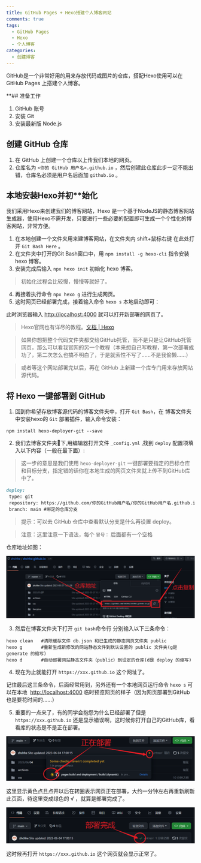 ```yaml
---
title: GitHub Pages + Hexo搭建个人博客网站
comments: true
tags:
  - GitHub Pages
  - Hexo
  - 个人博客
categories:
  - 创建博客
---
```

GitHub是一个非常好用的用来存放代码或图片的仓库，搭配Hexo使用可以在 GitHub Pages 上搭建个人博客。

<!-- more -->
**## 准备工作

1. GitHub 账号
2. 安装 Git
3. 安装最新版 Node.js

## 创建 GitHub 仓库

1. 在 GitHub 上创建一个仓库以上传我们本地的网页。
2. 仓库名为 `<你的 GitHub 用户名>.github.io` ，然后创建此仓库此步一定不能出错，仓库名必须是用户名后面加 `github.io` 。

## 本地安装Hexo并初**始化

我们采用Hexo来创建我们的博客网站，Hexo 是一个基于NodeJS的静态博客网站生成器，使用Hexo不需开发，只要进行一些必要的配置即可生成一个个性化的博客网站，非常方便。

1. 在本地创建一个文件夹用来建博客网站，在文件夹内 shift+鼠标右键 在此处打开 `Git Bash Here` 。
2. 在文件夹中打开的Git Bash窗口中，用 `npm install -g hexo-cli` 指令安装 hexo 博客。
3. 安装完成后输入 `npx hexo init` 初始化 hexo 博客。

> 初始化过程会比较慢，慢慢等就好了。

4. 再接着执行命令 `npx hexo g` 进行生成网页。
5. 这时网页已经部署完成，接着输入命令 `hexo s` 本地启动即可：

此时浏览器输入 [http://localhost:4000](http://localhost:4000) 就可以打开新部署的网页了。

> Hexo官网也有详尽的教程。[文档 | Hexo](https://hexo.io/zh-cn/docs/)

> 如果你想把整个代码文件夹都交给GitHub托管，而不是只是让GitHub托管网页，那么可以看我官网的另一个教程（本来想自己写教程，第一次部署成功了，第二次怎么也搞不明白了，于是就索性不写了……不是我偷懒……）

> 或者等这个网站部署完以后，再在 GitHub 上新建一个库专门用来存放网站源代码。

## 将 Hexo 一键部署到 GitHub

1. 回到你希望存放博客源代码的博客文件夹中，打开 `Git Bash`，在 博客文件夹中安装hexo的 `Git` 部署插件，输入命令安装：

```shell
npm install hexo-deployer-git --save
```

2. 我们去博客文件夹📂下,用编辑器打开文件 `_config.yml` ,找到 `deploy` 配置项填入以下内容（一般在最下面）:

> 这一步的意思是我们使用 `hexo-deployer-git` 一键部署要指定的目标仓库和目标分支，指定错的话你在本地生成的网页文件夹就上传不到GitHub库中了。

```markdown
deploy:
 type: git
 repository: https://github.com/你的GitHub用户名/你的GitHub用户名.github.io.git  #你的仓库地址
 branch: main #绑定的仓库分支
```

> 提示：可以去 GitHub 仓库中查看默认分支是什么再设置 deploy。

> 注意：这里注意一下语法，每个 `冒号：` 后面都有一个空格

仓库地址如图：

![仓库地址](https://github.com/zhchhe/image-bed/raw/3e0ac1c410ed2719a53537b2296d13ea5c069e5a/%E5%8D%9A%E5%AE%A2%E5%9B%BE%E7%89%87/Snipaste_2023-06-06_21-58-26.png)

3. 然后在博客文件夹下打开 `git bash`命令行 分别输入以下三条命令：
 
```shell
hexo clean   #清除缓存文件 db.json 和已生成的静态网页文件夹 public
hexo g       #重新生成新修改的网站静态文件到默认设置的 public 文件夹(g是 generate 的缩写)
hexo d       #自动部署网站静态文件夹（public）到设定的仓库(d是 deploy 的缩写)
```

4. 现在为止就能打开 `https://xxx.github.io` 这个网址了。

记住最后这三条命令，后面经常用到，另外还有一个本地网页运行命令 `hexo s` 可以在本地  [http://localhost:4000](http://localhost:4000) 临时预览网页的样子（因为网页部署到GitHub也是要花时间的……）

5. 重要的一点来了，有的同学会抱怨为什么已经部署了但是 `https://xxx.github.io` 还是显示错误啊，这时候你打开自己的GitHub库，看看库的状态是不是正在部署。

![正在部署](https://github.com/zhchhe/image-bed/raw/3e0ac1c410ed2719a53537b2296d13ea5c069e5a/%E5%8D%9A%E5%AE%A2%E5%9B%BE%E7%89%87/Snipaste_2023-06-06_21-58-48.png)

这里显示黄色点且点开以后在转圈表示网页正在部署，大约一分钟左右再重新刷新此页面，待这里变成绿色的 √ ，就算是部署完成了。

![部署完成](https://github.com/zhchhe/image-bed/raw/3e0ac1c410ed2719a53537b2296d13ea5c069e5a/%E5%8D%9A%E5%AE%A2%E5%9B%BE%E7%89%87/Snipaste_2023-06-06_21-59-00.png)

这时候再打开  `https://xxx.github.io` 这个网页就会显示正常了。

